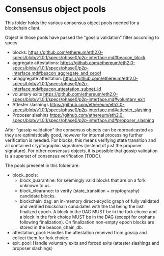 # Consensus object pools

This folder holds the various consensus object pools needed for a blockchain client.

Object in those pools have passed the "gossip validation" filter according
to specs:
- blocks: https://github.com/ethereum/eth2.0-specs/blob/v1.0.1/specs/phase0/p2p-interface.md#beacon_block
- aggregate attestations: https://github.com/ethereum/eth2.0-specs/blob/v1.0.1/specs/phase0/p2p-interface.md#beacon_aggregate_and_proof
- unaggregate attestation: https://github.com/ethereum/eth2.0-specs/blob/v1.0.1/specs/phase0/p2p-interface.md#beacon_attestation_subnet_id
- voluntary exits https://github.com/ethereum/eth2.0-specs/blob/v1.0.1/specs/phase0/p2p-interface.md#voluntary_exit
- Attester slashings https://github.com/ethereum/eth2.0-specs/blob/v1.0.1/specs/phase0/p2p-interface.md#attester_slashing
- Proposer slashins https://github.com/ethereum/eth2.0-specs/blob/v1.0.1/specs/phase0/p2p-interface.md#proposer_slashing

After "gossip validation" the consensus objects can be rebroadcasted as they are optimistically good, however for internal processing further verification is needed.
For blocks, this means verifying state transition and all contained cryptographic signatures (instead of just the proposer signature).
For other consensus objects, it is possible that gossip validation is a superset of consensus verification (TODO).

The pools presenet in this folder are:
- block_pools:
  - block_quarantine: for seemingly valid blocks that are on a fork unknown to us.
  - block_clearance: to verify (state_transition + cryptography) candidate blocks.
  - blockchain_dag: an in-memory direct-acyclic graph of fully validated and verified blockchain candidates with the tail being the last finalized epoch. A block in the DAG MUST be in the fork choice and a block in the fork choice MUST be in the DAG (except for orphans following finalization). On finalization non-empty epoch blocks are stored in the beacon_chain_db.
- attestation_pool:
  Handles the attestation received from gossip and collect them for fork choice.
- exit_pool:
  Handle voluntary exits and forced exits (attester slashings and proposer slashings)
